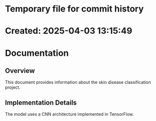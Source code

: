 # Temporary file for commit history
# Created: 2025-04-03 13:15:49

# Documentation

## Overview

This document provides information about the skin disease classification project.

## Implementation Details

The model uses a CNN architecture implemented in TensorFlow.
